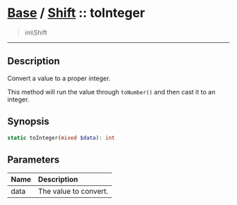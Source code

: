 # [Base](Base.md) / [Shift](Base-Shift.md) :: toInteger
 > im\Shift
____

## Description
Convert a value to a proper integer.

This method will run the value through `toNumber()` and
then cast it to an integer.

## Synopsis
```php
static toInteger(mixed $data): int
```

## Parameters
| Name | Description |
| :--- | :---------- |
| data | The value to convert. |
